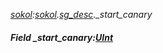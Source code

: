 _[sokol](../../modules/sokol/sokol-module.md):[sokol](../../modules/sokol/sokol-module.md).[sg\_desc](../../modules/sokol/sokol-sg_desc.md).\_start\_canary_
##### Field \_start\_canary:[UInt](../../modules/wonkey/wonkey-types-uint.md)
